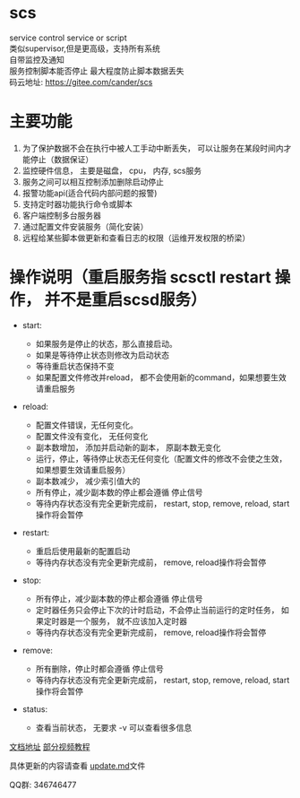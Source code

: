 # scs

service control service or script  
类似supervisor,但是更高级，支持所有系统   
自带监控及通知     
服务控制脚本能否停止 最大程度防止脚本数据丢失   
码云地址: https://gitee.com/cander/scs

# 主要功能
1.  为了保护数据不会在执行中被人工手动中断丢失， 可以让服务在某段时间内才能停止（数据保证）
2.  监控硬件信息， 主要是磁盘， cpu， 内存,  scs服务  
3.  服务之间可以相互控制添加删除启动停止  
4.  报警功能api(适合代码内部问题的报警) 
5.  支持定时器功能执行命令或脚本
6.  客户端控制多台服务器 
7.  通过配置文件安装服务（简化安装）
8.  远程给某些脚本做更新和查看日志的权限（运维开发权限的桥梁）

# 操作说明（重启服务指 scsctl restart 操作， 并不是重启scsd服务）

- start:  
    - 如果服务是停止的状态，那么直接启动。 
    - 如果是等待停止状态则修改为启动状态 
    - 等待重启状态保持不变
    - 如果配置文件修改并reload， 都不会使用新的command，如果想要生效请重启服务
    
- reload:  
    - 配置文件错误，无任何变化。 
    - 配置文件没有变化， 无任何变化
    - 副本数增加， 添加并启动新的副本， 原副本数无变化
    - 运行，停止，等待停止状态无任何变化（配置文件的修改不会使之生效， 如果想要生效请重启服务）
    - 副本数减少， 减少索引值大的
    - 所有停止，减少副本数的停止都会遵循 停止信号
    - 等待内存状态没有完全更新完成前， restart, stop, remove, reload, start操作将会暂停

- restart:
    - 重启后使用最新的配置启动
    - 等待内存状态没有完全更新完成前， remove, reload操作将会暂停

- stop:
    - 所有停止，减少副本数的停止都会遵循 停止信号
    - 定时器任务只会停止下次的计时启动，不会停止当前运行的定时任务， 如果定时器是一个服务， 就不应该加入定时器
    - 等待内存状态没有完全更新完成前， remove, reload操作将会暂停

- remove:
    - 所有删除，停止时都会遵循 停止信号
    - 等待内存状态没有完全更新完成前， restart, stop, remove, reload, start操作将会暂停

- status:
    - 查看当前状态， 无要求  -v 可以查看很多信息


[文档地址](https://scs.hyahm.com/#/)
[部分视频教程](https://www.bilibili.com/video/BV1bv411C7Qz/)

具体更新的内容请查看 [update.md](update.md)文件

QQ群:  346746477

